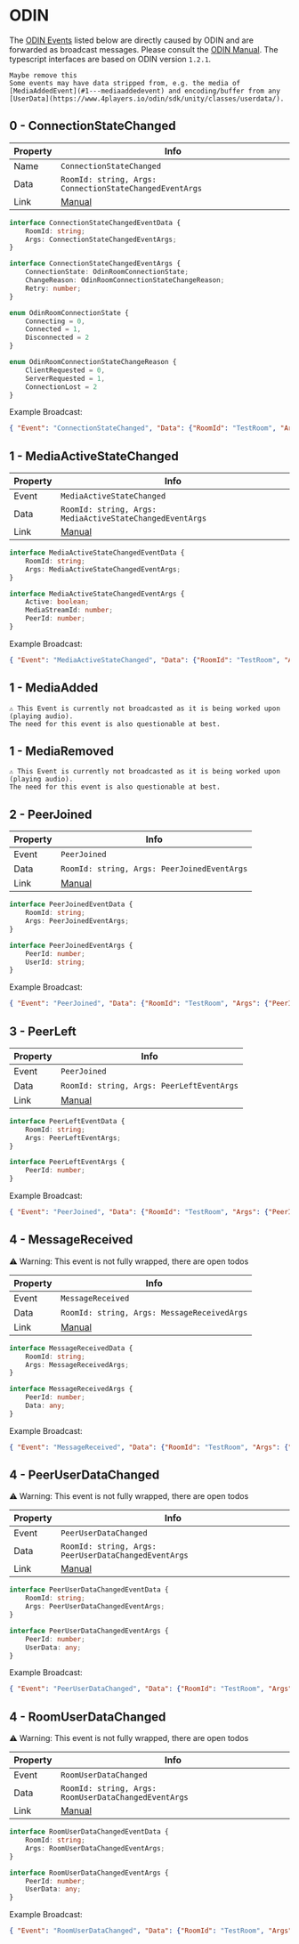 # ODIN
The [ODIN Events](/Documentation/Events/odin.md) listed below are directly caused by ODIN and are forwarded as broadcast messages. Please consult the [ODIN Manual](https://www.4players.io/odin/sdk/unity/). The typescript interfaces are based on ODIN version `1.2.1`.

```
Maybe remove this
Some events may have data stripped from, e.g. the media of [MediaAddedEvent](#1---mediaaddedevent) and encoding/buffer from any [UserData](https://www.4players.io/odin/sdk/unity/classes/userdata/).
```

## 0 - ConnectionStateChanged
Property | Info
------------ | -------------
Name | `ConnectionStateChanged`
Data | `RoomId: string, Args: ConnectionStateChangedEventArgs`
Link | [Manual](https://www.4players.io/odin/sdk/unity/classes/connectionstatechangedeventargs/)

```ts
interface ConnectionStateChangedEventData {
    RoomId: string;
    Args: ConnectionStateChangedEventArgs;
}

interface ConnectionStateChangedEventArgs {
    ConnectionState: OdinRoomConnectionState;
    ChangeReason: OdinRoomConnectionStateChangeReason;
    Retry: number;
}

enum OdinRoomConnectionState {
    Connecting = 0,
    Connected = 1,
    Disconnected = 2
}

enum OdinRoomConnectionStateChangeReason {
    ClientRequested = 0,
    ServerRequested = 1,
    ConnectionLost = 2
}
```

Example Broadcast:
```json
{ "Event": "ConnectionStateChanged", "Data": {"RoomId": "TestRoom", "Args": {"ConnectionState": 1, "ChangeReason": 0, "Retry": 0}}}
```

## 1 - MediaActiveStateChanged
Property | Info
------------ | -------------
Event | `MediaActiveStateChanged`
Data | `RoomId: string, Args: MediaActiveStateChangedEventArgs`
Link | [Manual](https://www.4players.io/odin/sdk/unity/classes/mediaactivestatechangedeventargs/)

```ts
interface MediaActiveStateChangedEventData {
    RoomId: string;
    Args: MediaActiveStateChangedEventArgs;
}

interface MediaActiveStateChangedEventArgs {
    Active: boolean;
    MediaStreamId: number;
    PeerId: number;
}
```

Example Broadcast:
```json
{ "Event": "MediaActiveStateChanged", "Data": {"RoomId": "TestRoom", "Args": {"Active": true, "MediaStreamId": 1337, "PeerId": 123}}}
```

## 1 - MediaAdded
```
⚠ This Event is currently not broadcasted as it is being worked upon (playing audio).
The need for this event is also questionable at best.
```

## 1 - MediaRemoved
```
⚠ This Event is currently not broadcasted as it is being worked upon (playing audio).
The need for this event is also questionable at best.
```

## 2 - PeerJoined
Property | Info
------------ | -------------
Event | `PeerJoined`
Data | `RoomId: string, Args: PeerJoinedEventArgs`
Link | [Manual](https://www.4players.io/odin/sdk/unity/classes/peerjoinedeventargs/)

```ts
interface PeerJoinedEventData {
    RoomId: string;
    Args: PeerJoinedEventArgs;
}

interface PeerJoinedEventArgs {
    PeerId: number;
    UserId: string;
}
```

Example Broadcast:
```json
{ "Event": "PeerJoined", "Data": {"RoomId": "TestRoom", "Args": {"PeerId": 123, "UserId": "PiepMatz"}}}
```

## 3 - PeerLeft
Property | Info
------------ | -------------
Event | `PeerJoined`
Data | `RoomId: string, Args: PeerLeftEventArgs`
Link | [Manual](https://www.4players.io/odin/sdk/unity/classes/peerlefteventargs/)

```ts
interface PeerLeftEventData {
    RoomId: string;
    Args: PeerLeftEventArgs;
}

interface PeerLeftEventArgs {
    PeerId: number;
}
```

Example Broadcast:
```json
{ "Event": "PeerJoined", "Data": {"RoomId": "TestRoom", "Args": {"PeerId": 123}}}
```

## 4 - MessageReceived

⚠ Warning: This event is not fully wrapped, there are open todos

Property | Info
------------ | -------------
Event | `MessageReceived`
Data | `RoomId: string, Args: MessageReceivedArgs`
Link | [Manual](https://www.4players.io/odin/sdk/unity/classes/messagereceivedeventargs/)

```ts
interface MessageReceivedData {
    RoomId: string;
    Args: MessageReceivedArgs;
}

interface MessageReceivedArgs {
    PeerId: number;
    Data: any;
}
```

Example Broadcast:
```json
{ "Event": "MessageReceived", "Data": {"RoomId": "TestRoom", "Args": {"PeerId": 123, "Data": ""}}}
```

## 4 - PeerUserDataChanged

⚠ Warning: This event is not fully wrapped, there are open todos

Property | Info
------------ | -------------
Event | `PeerUserDataChanged`
Data | `RoomId: string, Args: PeerUserDataChangedEventArgs`
Link | [Manual](https://www.4players.io/odin/sdk/unity/classes/peeruserdatachangedeventargs/)

```ts
interface PeerUserDataChangedEventData {
    RoomId: string;
    Args: PeerUserDataChangedEventArgs;
}

interface PeerUserDataChangedEventArgs {
    PeerId: number;
    UserData: any;
}
```

Example Broadcast:
```json
{ "Event": "PeerUserDataChanged", "Data": {"RoomId": "TestRoom", "Args": {"PeerId": 123, "Data": ""}}}
```

## 4 - RoomUserDataChanged

⚠ Warning: This event is not fully wrapped, there are open todos

Property | Info
------------ | -------------
Event | `RoomUserDataChanged`
Data | `RoomId: string, Args: RoomUserDataChangedEventArgs`
Link | [Manual](https://www.4players.io/odin/sdk/unity/classes/roomuserdatachangedeventargs/)

```ts
interface RoomUserDataChangedEventData {
    RoomId: string;
    Args: RoomUserDataChangedEventArgs;
}

interface RoomUserDataChangedEventArgs {
    PeerId: number;
    UserData: any;
}
```

Example Broadcast:
```json
{ "Event": "RoomUserDataChanged", "Data": {"RoomId": "TestRoom", "Args": {"PeerId": 123, "Data": ""}}}
```